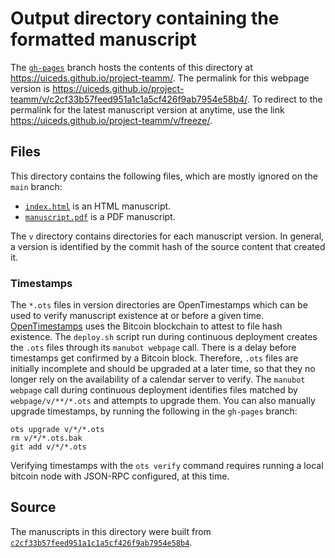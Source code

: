 # Output directory containing the formatted manuscript

The [`gh-pages`](https://github.com/uiceds/project-teamm/tree/gh-pages) branch hosts the contents of this directory at <https://uiceds.github.io/project-teamm/>.
The permalink for this webpage version is <https://uiceds.github.io/project-teamm/v/c2cf33b57feed951a1c1a5cf426f9ab7954e58b4/>.
To redirect to the permalink for the latest manuscript version at anytime, use the link <https://uiceds.github.io/project-teamm/v/freeze/>.

## Files

This directory contains the following files, which are mostly ignored on the `main` branch:

+ [`index.html`](index.html) is an HTML manuscript.
+ [`manuscript.pdf`](manuscript.pdf) is a PDF manuscript.

The `v` directory contains directories for each manuscript version.
In general, a version is identified by the commit hash of the source content that created it.

### Timestamps

The `*.ots` files in version directories are OpenTimestamps which can be used to verify manuscript existence at or before a given time.
[OpenTimestamps](https://opentimestamps.org/) uses the Bitcoin blockchain to attest to file hash existence.
The `deploy.sh` script run during continuous deployment creates the `.ots` files through its `manubot webpage` call.
There is a delay before timestamps get confirmed by a Bitcoin block.
Therefore, `.ots` files are initially incomplete and should be upgraded at a later time, so that they no longer rely on the availability of a calendar server to verify.
The `manubot webpage` call during continuous deployment identifies files matched by `webpage/v/**/*.ots` and attempts to upgrade them.
You can also manually upgrade timestamps, by running the following in the `gh-pages` branch:

```shell
ots upgrade v/*/*.ots
rm v/*/*.ots.bak
git add v/*/*.ots
```

Verifying timestamps with the `ots verify` command requires running a local bitcoin node with JSON-RPC configured, at this time.

## Source

The manuscripts in this directory were built from
[`c2cf33b57feed951a1c1a5cf426f9ab7954e58b4`](https://github.com/uiceds/project-teamm/commit/c2cf33b57feed951a1c1a5cf426f9ab7954e58b4).
